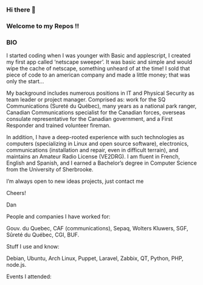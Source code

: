 ### Hi there 👋

### Welcome to my Repos !!

### BIO

I started coding when I was younger with Basic and applescript, I created my first app called  ‘netscape sweeper’.  It was basic and simple and would wipe the cache of netscape, something unheard of at the time!  I sold that piece of code to an american company and made a little money;  that was only the start…

My background includes numerous positions in IT and Physical Security as team leader or project manager. Comprised as: work for the SQ Communications (Sureté du Québec), many years as a national park ranger, Canadian Communications specialist for the Canadian forces, overseas consulate representative for the Canadian government, and a First Responder and trained volunteer fireman.

In addition, I have a  deep-rooted experience with such technologies as computers (specializing in Linux and open source software), electronics, communications (installation and repair, even in difficult terrain), and maintains an Amateur Radio License (VE2DRG). I am fluent in French, English and Spanish, and I earned a Bachelor’s degree in Computer Science from the University of Sherbrooke.

I’m always open to new ideas projects, just contact me

Cheers!

Dan

People and companies I have worked for:

Gouv. du Quebec, CAF (communications), Sepaq, Wolters Kluwers, SGF, Sûreté du Québec, CGI, BUF.

Stuff I use and know:

Debian, Ubuntu, Arch Linux, Puppet, Laravel, Zabbix, QT, Python, PHP, node.js.

Events I attended:



<!--
**danregis/danregis** is a ✨ _special_ ✨ repository because its `README.md` (this file) appears on your GitHub profile.

Here are some ideas to get you started:


this is a test1
-this is also a test

- 🔭 I’m currently working on ... this is a test1
- 🌱 I’m currently learning ... this is a test 2
- 👯 I’m looking to collaborate on ...
- 🤔 I’m looking for help with ...
- 💬 Ask me about ...
- 📫 How to reach me: ...
- 😄 Pronouns: ...
- ⚡ Fun fact: ...
-->
